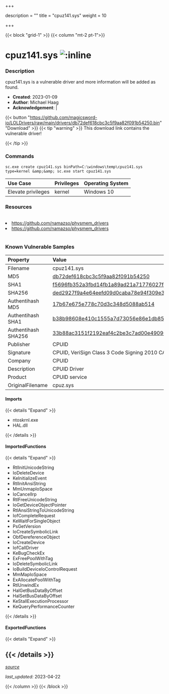 +++

description = ""
title = "cpuz141.sys"
weight = 10

+++


{{< block "grid-1" >}}
{{< column "mt-2 pt-1">}}


# cpuz141.sys ![:inline](/images/twitter_verified.png) 


### Description

cpuz141.sys is a vulnerable driver and more information will be added as found.

- **Created**: 2023-01-09
- **Author**: Michael Haag
- **Acknowledgement**:  | [](https://twitter.com/)

{{< button "https://github.com/magicsword-io/LOLDrivers/raw/main/drivers/db72def618cbc3c5f9aa82f091b54250.bin" "Download" >}}
{{< tip "warning" >}}
This download link contains the vulnerable driver!

{{< /tip >}}

### Commands

```
sc.exe create cpuz141.sys binPath=C:\windows\temp\cpuz141.sys type=kernel &amp;&amp; sc.exe start cpuz141.sys
```

| Use Case | Privileges | Operating System | 
|:---- | ---- | ---- |
| Elevate privileges | kernel | Windows 10 |

### Resources
<br>
<li><a href=" https://github.com/namazso/physmem_drivers"> https://github.com/namazso/physmem_drivers</a></li>
<li><a href="https://github.com/namazso/physmem_drivers">https://github.com/namazso/physmem_drivers</a></li>
<br>

### Known Vulnerable Samples

| Property           | Value |
|:-------------------|:------|
| Filename           | cpuz141.sys |
| MD5                | [db72def618cbc3c5f9aa82f091b54250](https://www.virustotal.com/gui/file/db72def618cbc3c5f9aa82f091b54250) |
| SHA1               | [f5696fb352a3fbd14fb1a89ad21a71776027f9ab](https://www.virustotal.com/gui/file/f5696fb352a3fbd14fb1a89ad21a71776027f9ab) |
| SHA256             | [ded2927f9a4e64eefd09d0caba78e94f309e3a6292841ae81d5528cab109f95d](https://www.virustotal.com/gui/file/ded2927f9a4e64eefd09d0caba78e94f309e3a6292841ae81d5528cab109f95d) |
| Authentihash MD5   | [17b67e675e778c70d3c348d5088ab514](https://www.virustotal.com/gui/search/authentihash%253A17b67e675e778c70d3c348d5088ab514) |
| Authentihash SHA1  | [b38b98608e410c1555a7d73056e86e1db850bb2e](https://www.virustotal.com/gui/search/authentihash%253Ab38b98608e410c1555a7d73056e86e1db850bb2e) |
| Authentihash SHA256| [33b88ac3151f2192eaf4c2be3c7ad00e49090c8b94ec51b754e19ac784b087aa](https://www.virustotal.com/gui/search/authentihash%253A33b88ac3151f2192eaf4c2be3c7ad00e49090c8b94ec51b754e19ac784b087aa) |
| Publisher         | CPUID |
| Signature         | CPUID, VeriSign Class 3 Code Signing 2010 CA, VeriSign   |
| Company           | CPUID |
| Description       | CPUID Driver |
| Product           | CPUID service |
| OriginalFilename  | cpuz.sys |


#### Imports
{{< details "Expand" >}}
* ntoskrnl.exe
* HAL.dll

{{< /details >}}
#### ImportedFunctions
{{< details "Expand" >}}
* RtlInitUnicodeString
* IoDeleteDevice
* KeInitializeEvent
* RtlInitAnsiString
* MmUnmapIoSpace
* IoCancelIrp
* RtlFreeUnicodeString
* IoGetDeviceObjectPointer
* RtlAnsiStringToUnicodeString
* IofCompleteRequest
* KeWaitForSingleObject
* PsGetVersion
* IoCreateSymbolicLink
* ObfDereferenceObject
* IoCreateDevice
* IofCallDriver
* KeBugCheckEx
* ExFreePoolWithTag
* IoDeleteSymbolicLink
* IoBuildDeviceIoControlRequest
* MmMapIoSpace
* ExAllocatePoolWithTag
* RtlUnwindEx
* HalGetBusDataByOffset
* HalSetBusDataByOffset
* KeStallExecutionProcessor
* KeQueryPerformanceCounter

{{< /details >}}
#### ExportedFunctions
{{< details "Expand" >}}

{{< /details >}}
-----



[*source*](https://github.com/magicsword-io/LOLDrivers/tree/main/yaml/cpuz141.yaml)

*last_updated:* 2023-04-22








{{< /column >}}
{{< /block >}}
